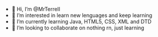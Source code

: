 - 👋 Hi, I’m @MrTerreII
- 👀 I’m interested in learn new lenguages and keep learning
- 🌱 I’m currently learning Java, HTML5, CSS, XML and DTD
- 💞️ I’m looking to collaborate on nothing rn, just learning

<!---
MrTerreII/MrTerreII is a ✨ special ✨ repository because its `README.md` (this file) appears on your GitHub profile.
You can click the Preview link to take a look at your changes.
--->
